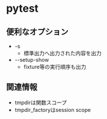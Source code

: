 # pytest

## 便利なオプション

- -s
  - 標準出力へ出力された内容を出力
- --setup-show
  - fixture等の実行順序も出力

## 関連情報

- tmpdirは関数スコープ
- tmpdir_factoryはsession scope
